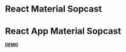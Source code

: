 <!DOCTYPE html>
<html>
<head>
	<h1>React Material Sopcast</h1>
</head>
<body>
	<h1>React App Material Sopcast</h1>
	<a href="https://vasileclaudiu.github.io/reactsopcast/"><strong>DEMO</strong></a>
</body>
</html>